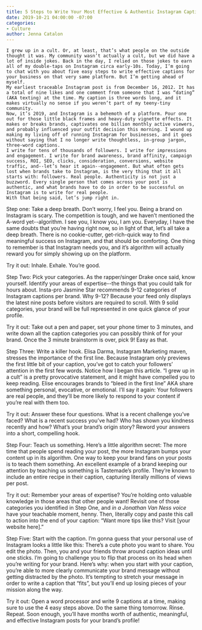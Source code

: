 ```yaml
---
title: 5 Steps to Write Your Most Effective & Authentic Instagram Caption Yet
date: 2019-10-21 04:00:00 -07:00
categories:
- Culture
author: Jenna Catalon
---
```


	I grew up in a cult. Or, at least, that’s what people on the outside thought it was. My community wasn’t actually a cult, but we did have a lot of inside jokes. Back in the day, I relied on those jokes to earn all of my double-taps on Instagram circa early-10s. Today, I’m going to chat with you about five easy steps to write effective captions for your business on that very same platform. But I’m getting ahead of myself.
	My earliest traceable Instagram post is from December 16, 2012. It has a total of nine likes and one comment from someone that I was “dating” (AKA texting) at the time. My caption is three words long, and it makes virtually no sense if you weren’t part of my teeny-tiny community.
	Now, it’s 2019, and Instagram is a behemoth of a platform. Pour one out for those little black frames and heavy-duty vignette effects. It makes or breaks brands, captivates one billion monthly active viewers, and probably influenced your outfit decision this morning. I wound up making my living off of running Instagram for businesses, and it goes without saying that I no longer write thoughtless, in-group jargon, three-word captions.
	I write for tens of thousands of followers. I write for impressions and engagement. I write for brand awareness, brand affinity, campaign success, ROI, SEO, clicks, consideration, conversions, website traffic, and--let’s hear it again--engagement. But what often gets lost when brands take to Instagram, is the very thing that it all starts with: followers. Real people. Authenticity is not just a buzzword. Every single person that comes across your post is authentic, and what brands have to do in order to be successful on Instagram is to write for real people.
	With that being said, let’s jump right in.

Step one: Take a deep breath.
Don’t worry, I feel you. Being a brand on Instagram is scary. The competition is tough, and we haven’t mentioned the A-word yet--algorithm. I see you, I know you, I am you. Everyday, I have the same doubts that you’re having right now, so in light of that, let’s all take a deep breath. 
There is no cookie-cutter, get-rich-quick way to find meaningful success on Instagram, and that should be comforting. One thing to remember is that Instagram needs you, and it’s algorithm will actually reward you for simply showing up on the platform. 

Try it out: Inhale. Exhale. You’re good.

Step Two: Pick your categories.
	As the rapper/singer Drake once said, know yourself. Identify your areas of expertise--the things that you could talk for hours about. Insta-pro Jasmine Star recommends 9-12 categories of Instagram captions per brand. Why 9-12? Because your feed only displays the latest nine posts before visitors are required to scroll. With 9 solid categories, your brand will be full represented in one quick glance of your profile.

Try it out: Take out a pen and paper, set your phone timer to 3 minutes, and write down all the caption categories you can possibly think of for your brand. Once the 3 minute brainstorm is over, pick 9! Easy as that.


Step Three: Write a killer hook.
	Elisa Darma, Instagram Marketing maven, stresses the importance of the first line. Because Instagram only previews the first little bit of your caption, you’ve got to catch your followers’ attention in the first few words.
	Notice how I began this article. “I grew up in a cult” is a pretty provocative statement, and it might have compelled you to keep reading. Elise encourages brands to “bleed in the first line” AKA share something personal, evocative, or emotional. I’ll say it again: Your followers are real people, and they’ll be more likely to respond to your content if you’re real with them too.
	
Try it out: Answer these four questions. What is a recent challenge you’ve faced? What is a recent success you’ve had? Who has shown you kindness recently and how? What’s your brand’s origin story? Reword your answers into a short, compelling hook.

Step Four: Teach us something.
	Here’s a little algorithm secret: The more time that people spend reading your post, the more Instagram bumps your content up in its algorithm. One way to keep your brand fans on your posts is to teach them something. 
	An excellent example of a brand keeping our attention by teaching us something is Tastemade’s profile. They’re known to include an entire recipe in their caption, capturing literally millions of views per post.

Try it out: Remember your areas of expertise? You’re holding onto valuable knowledge in those areas that other people want! Revisit one of those categories you identified in Step One, and *in a Jonathan Van Ness voice* have your teachable moment, henny. Then, literally copy and paste this call to action into the end of your caption: “Want more tips like this? Visit [your website here].”

Step Five: Start with the caption. 
	I’m gonna guess that your personal use of Instagram looks a little like this: There’s a cute photo you want to share. You edit the photo. Then, you and your friends throw around caption ideas until one sticks. I’m going to challenge you to flip that process on its head when you’re writing for your brand. 
	Here’s why: when you start with your caption, you’re able to more clearly communicate your brand message without getting distracted by the photo. It’s tempting to stretch your message in order to write a caption that “fits”, but you’ll end up losing pieces of your mission along the way.

Try it out: Open a word processor and write 9 captions at a time, making sure to use the 4 easy steps above. Do the same thing tomorrow. Rinse. Repeat. Soon enough, you’ll have months worth of authentic, meaningful, and effective Instagram posts for your brand’s profile!

